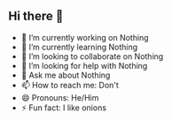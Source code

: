 ## Hi there 👋

<!--
**IshaniSJM/IshaniSJM** is a ✨ _special_ ✨ repository because its `README.md` (this file) appears on your GitHub profile.
-->

- 🔭 I’m currently working on Nothing
- 🌱 I’m currently learning Nothing
- 👯 I’m looking to collaborate on Nothing
- 🤔 I’m looking for help with Nothing
- 💬 Ask me about Nothing
- 📫 How to reach me: Don't
- 😄 Pronouns: He/Him
- ⚡ Fun fact: I like onions
